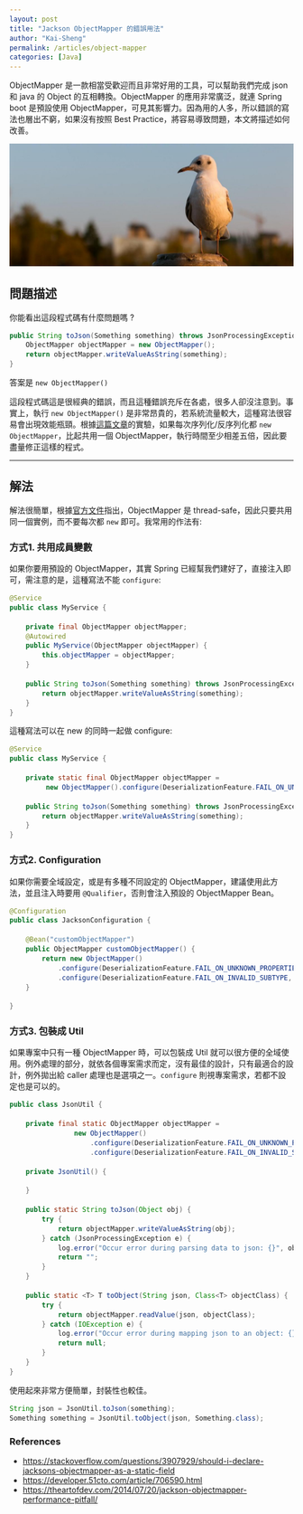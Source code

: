 ```yaml
---
layout: post
title: "Jackson ObjectMapper 的錯誤用法"
author: "Kai-Sheng"
permalink: /articles/object-mapper
categories: [Java]
--- 
```


ObjectMapper 是一款相當受歡迎而且非常好用的工具，可以幫助我們完成 json 和 java 的 Object 的互相轉換。ObjectMapper 的應用非常廣泛，就連 Spring boot 是預設使用 ObjectMapper，可見其影響力。因為用的人多，所以錯誤的寫法也層出不窮，如果沒有按照 Best Practice，將容易導致問題，本文將描述如何改善。


![json](/assets/image/object-mapper.png?size=full)
 
## **問題描述**

你能看出這段程式碼有什麼問題嗎 ?

```java
public String toJson(Something something) throws JsonProcessingException {
    ObjectMapper objectMapper = new ObjectMapper();
    return objectMapper.writeValueAsString(something);
}
```

答案是 `new ObjectMapper()`

這段程式碼這是很經典的錯誤，而且這種錯誤充斥在各處，很多人卻沒注意到。事實上，執行 `new ObjectMapper()` 是非常昂貴的，若系統流量較大，這種寫法很容易會出現效能瓶頸。根據[這篇文章](https://theartofdev.com/2014/07/20/jackson-objectmapper-performance-pitfall/)的實驗，如果每次序列化/反序列化都 `new ObjectMapper`，比起共用一個 ObjectMapper，執行時間至少相差五倍，因此要盡量修正這樣的程式。

---

## **解法**
解法很簡單，根據[官方文件](https://fasterxml.github.io/jackson-databind/javadoc/2.6/com/fasterxml/jackson/databind/ObjectMapper.html)指出，ObjectMapper 是 thread-safe，因此只要共用同一個實例，而不要每次都 `new` 即可。我常用的作法有:
 
### **方式1. 共用成員變數**

如果你要用預設的 ObjectMapper，其實 Spring 已經幫我們建好了，直接注入即可，需注意的是，這種寫法不能 `configure`:

```java
@Service
public class MyService {

    private final ObjectMapper objectMapper;
    @Autowired
    public MyService(ObjectMapper objectMapper) {
        this.objectMapper = objectMapper;
    }

    public String toJson(Something something) throws JsonProcessingException {
        return objectMapper.writeValueAsString(something);
    }
}
```

這種寫法可以在 new 的同時一起做 configure:

```java
@Service
public class MyService {

    private static final ObjectMapper objectMapper =
         new ObjectMapper().configure(DeserializationFeature.FAIL_ON_UNKNOWN_PROPERTIES, false);

    public String toJson(Something something) throws JsonProcessingException {
        return objectMapper.writeValueAsString(something);
    }
}
```

### **方式2. Configuration**

如果你需要全域設定，或是有多種不同設定的 ObjectMapper，建議使用此方法，並且注入時要用 `@Qualifier`，否則會注入預設的 ObjectMapper Bean。

```java
@Configuration
public class JacksonConfiguration {

    @Bean("customObjectMapper")
    public ObjectMapper customObjectMapper() {
        return new ObjectMapper()
            .configure(DeserializationFeature.FAIL_ON_UNKNOWN_PROPERTIES, false)
            .configure(DeserializationFeature.FAIL_ON_INVALID_SUBTYPE, false);
    }

}
``` 
### **方式3. 包裝成 Util**

如果專案中只有一種 ObjectMapper 時，可以包裝成 Util 就可以很方便的全域使用。例外處理的部分，就依各個專案需求而定，沒有最佳的設計，只有最適合的設計，例外拋出給 caller 處理也是選項之一。`configure` 則視專案需求，若都不設定也是可以的。
```java
public class JsonUtil {

    private final static ObjectMapper objectMapper = 
                new ObjectMapper()
                    .configure(DeserializationFeature.FAIL_ON_UNKNOWN_PROPERTIES, false)
                    .configure(DeserializationFeature.FAIL_ON_INVALID_SUBTYPE, false);

    private JsonUtil() {

    }

    public static String toJson(Object obj) {
        try {
            return objectMapper.writeValueAsString(obj);
        } catch (JsonProcessingException e) {
            log.error("Occur error during parsing data to json: {}", obj, e);
            return "";
        }
    }

    public static <T> T toObject(String json, Class<T> objectClass) {
        try {
            return objectMapper.readValue(json, objectClass);
        } catch (IOException e) {
            log.error("Occur error during mapping json to an object: {}", json, e);
            return null;
        }
    }
}
```

使用起來非常方便簡單，封裝性也較佳。

```java
String json = JsonUtil.toJson(something);
Something something = JsonUtil.toObject(json, Something.class);
```
 
### **References**
- https://stackoverflow.com/questions/3907929/should-i-declare-jacksons-objectmapper-as-a-static-field
- https://developer.51cto.com/article/706590.html
- https://theartofdev.com/2014/07/20/jackson-objectmapper-performance-pitfall/